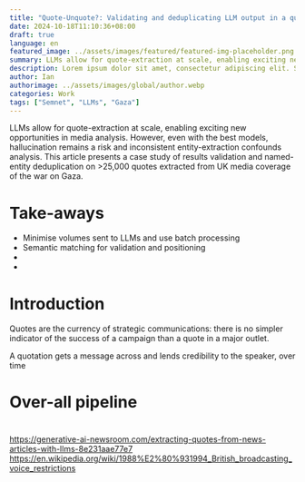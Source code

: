 ```yaml
---
title: "Quote-Unquote?: Validating and deduplicating LLM output in a quote extraction pipeline"
date: 2024-10-18T11:10:36+08:00
draft: true
language: en
featured_image: ../assets/images/featured/featured-img-placeholder.png
summary: LLMs allow for quote-extraction at scale, enabling exciting new opportunities in media analysis. However, even with the best models, hallucination remains a risk and inconsistent entity-extraction confounds analysis. This article presents a case study of results validation and named-entity deduplication on >25,000 quotes extracted from UK media coverage of the war on Gaza.
description: Lorem ipsum dolor sit amet, consectetur adipiscing elit. Sed cursus, odio nec venenatis lacinia, lacus lectus varius nisi, in tristique mi purus ut libero. Vestibulum vel convallis felis. Ut finibus lorem vestibulum lobortis rhoncus.
author: Ian
authorimage: ../assets/images/global/author.webp
categories: Work
tags: ["Semnet", "LLMs", "Gaza"]
---
```


LLMs allow for quote-extraction at scale, enabling exciting new opportunities in media analysis. However, even with the best models, hallucination remains a risk and inconsistent entity-extraction confounds analysis. This article presents a case study of results validation and named-entity deduplication on >25,000 quotes extracted from UK media coverage of the war on Gaza.

# Take-aways

- Minimise volumes sent to LLMs and use batch processing
- Semantic matching for validation and positioning
-
-

# Introduction

Quotes are the currency of strategic communications: there is no simpler indicator of the success of a campaign than a quote in a major outlet.

A quotation gets a message across and lends credibility to the speaker, over time

# Over-all pipeline

#

https://generative-ai-newsroom.com/extracting-quotes-from-news-articles-with-llms-8e231aae77e7
https://en.wikipedia.org/wiki/1988%E2%80%931994_British_broadcasting_voice_restrictions
